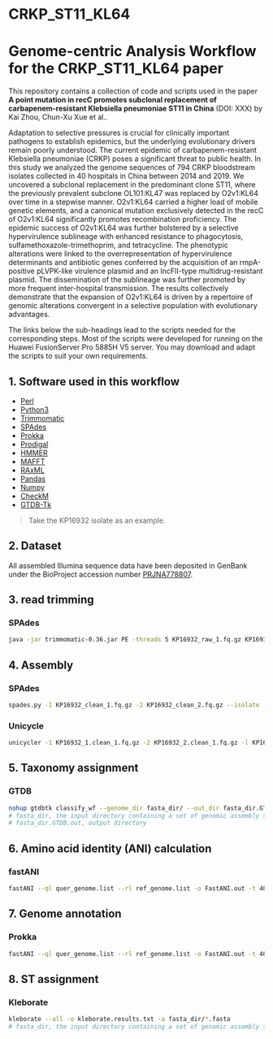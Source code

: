 # CRKP_ST11_KL64
# Genome-centric Analysis Workflow for the CRKP_ST11_KL64 paper

This repository contains a collection of code and scripts used in the paper **A point mutation in recC promotes subclonal replacement of carbapenem-resistant Klebsiella pneumoniae ST11 in China** (DOI: XXX) by Kai Zhou, Chun-Xu Xue et al..

Adaptation to selective pressures is crucial for clinically important pathogens to establish epidemics, but the underlying evolutionary drivers remain poorly understood. The current epidemic of carbapenem-resistant Klebsiella pneumoniae (CRKP) poses a significant threat to public health. In this study we analyzed the genome sequences of 794 CRKP bloodstream isolates collected in 40 hospitals in China between 2014 and 2019. We uncovered a subclonal replacement in the predominant clone ST11, where the previously prevalent subclone OL101:KL47 was replaced by O2v1:KL64 over time in a stepwise manner. O2v1:KL64 carried a higher load of mobile genetic elements, and a canonical mutation exclusively detected in the recC of O2v1:KL64 significantly promotes recombination proficiency. The epidemic success of O2v1:KL64 was further bolstered by a selective hypervirulence sublineage with enhanced resistance to phagocytosis, sulfamethoxazole-trimethoprim, and tetracycline. The phenotypic alterations were linked to the overrepresentation of hypervirulence determinants and antibiotic genes conferred by the acquisition of an rmpA-positive pLVPK-like virulence plasmid and an IncFII-type multidrug-resistant plasmid. The dissemination of the sublineage was further promoted by more frequent inter-hospital transmission. The results collectively demonstrate that the expansion of O2v1:KL64 is driven by a repertoire of genomic alterations convergent in a selective population with evolutionary advantages.

The links below the sub-headings lead to the scripts needed for the corresponding steps. Most of the scripts were developed for running on the Huawei FusionServer Pro 5885H V5 server. You may download and adapt the scripts to suit your own requirements.

## 1. Software used in this workflow

- [Perl](https://www.perl.org/)
- [Python3](https://www.python.org/)
- [Trimmomatic](https://github.com/timflutre/trimmomatic)
- [SPAdes](https://github.com/ablab/spades)
- [Prokka](https://github.com/tseemann/prokka)
- [Prodigal](https://github.com/hyattpd/Prodigal)
- [HMMER](http://hmmer.org/)
- [MAFFT](https://mafft.cbrc.jp/alignment/software/)
- [RAxML](https://evomics.org/learning/phylogenetics/raxml/)
- [Pandas](https://pandas.pydata.org/)
- [Numpy](https://numpy.org/)
- [CheckM](https://ecogenomics.github.io/CheckM/)
- [GTDB-Tk](https://github.com/Ecogenomics/GTDBTk)

>Take the KP16932 isolate as an example.

## 2. Dataset
All assembled Illumina sequence data have been deposited in GenBank under the BioProject accession number [PRJNA778807](https://www.ncbi.nlm.nih.gov/bioproject/PRJNA778807).

## 3. read trimming
### SPAdes
```bash
java -jar trimmomatic-0.36.jar PE -threads 5 KP16932_raw_1.fq.gz KP16932_raw_2.fq.gz KP16932_clean_1.fq.gz KP16932__unpaired_1.fq.gz KP16932_clean_2.fq.gz KP16932__unpaired_2.fq.gz
```

## 4. Assembly
### SPAdes
```bash
spades.py -1 KP16932_clean_1.fq.gz -2 KP16932_clean_2.fq.gz --isolate --cov-cutoff auto -o KP16932.fasta
```
### Unicycle
```bash
unicycler -1 KP16932_1.clean_1.fq.gz -2 KP16932_2.clean_1.fq.gz -l KP16932.nanopore.fq.gz -o KP16932.unicycle.fasta
```

## 5. Taxonomy assignment
### GTDB
```bash
nohup gtdbtk classify_wf --genome_dir fasta_dir/ --out_dir fasta_dir.GTDB.out --extension fasta &
# fasta_dir, the input directory containing a set of genomic assembly sequences.
# fasta_dir.GTDB.out, output directory
```
## 6. Amino acid identity (ANI) calculation
### fastANI
```bash
fastANI --ql quer_genome.list --rl ref_genome.list -o FastANI.out -t 40
```

## 7. Genome annotation
### Prokka
```bash
fastANI --ql quer_genome.list --rl ref_genome.list -o FastANI.out -t 40
```

## 8. ST assignment
### Kleborate
```bash
kleborate --all -o kleborate.results.txt -a fasta_dir/*.fasta
# fasta_dir, the input directory containing a set of genomic assembly sequences.
```
